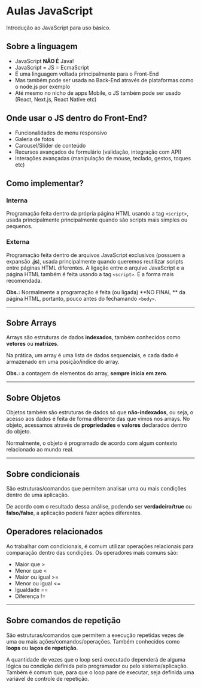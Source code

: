 # Aulas JavaScript

Introdução ao JavaScript para uso básico.

## Sobre a linguagem 

- JavaScript **NÃO É** Java!
- JavaScript = JS = EcmaScript
- É uma linguagem voltada principalmente para o Front-End
- Mas também pode ser usada no Back-End através de plataformas como o node.js por exemplo
- Até mesmo no nicho de apps Mobile, o JS também pode ser usado (React, Next.js, React Native etc)

## Onde usar o JS dentro do Front-End? 

- Funcionalidades de menu responsivo
- Galeria de fotos
- Carousel/Slider de conteúdo
- Recursos avançados de formulário (validação, integração com API)
- Interações avançadas (manipulação de mouse, teclado, gestos, toques etc)

## Como implementar? 

### Interna

Programação feita dentro da própria página HTML usando a tag `<script>`, usada principalmente principalmente quando são scripts mais simples ou pequenos. 

### Externa

Programação feita dentro de arquivos JavaScript exclusivos (possuem a expansão **.js**), usada principalmente quando queremos reutilizar scripts entre páginas HTML diferentes. A ligação entre o arquivo JavaScript e a página HTML também é feita usando a tag `<script>`. É a forma mais recomendada. 

**Obs.:** Normalmente a programação é feita (ou ligada) **NO FINAL ** da página HTML, portanto, pouco antes do fechamando `<body>`.

---

## Sobre Arrays

Arrays são estruturas de dados **indexados**, também conhecidos como **vetores** ou **matrizes**.

Na prática, um array é uma lista de dados sequenciais, e cada dado é armazenado em uma posição/índice do array. 

**Obs.:** a contagem de elementos do array, **sempre inicia em zero**.

---

## Sobre Objetos 

Objetos também são estruturas de dados só que **não-indexados**, ou seja, o acesso aos dados é feita de forma diferente das que vimos nos arrays. No objeto, acessamos através de **propriedades** e **valores** declarados dentro do objeto.

Normalmente, o objeto é programado de acordo com algum contexto relacionado ao mundo real. 

---

## Sobre condicionais

São estruturas/comandos que permitem analisar uma ou mais condições dentro de uma aplicação.

De acordo com o resultado dessa análise, podendo ser **verdadeiro/true** ou **falso/false**, a aplicação poderá fazer ações diferentes. 

## Operadores relacionados 

Ao trabalhar com condicionais, é comum utilizar operações relacionais para comparação dentro das condições. Os operadores mais comuns são: 

- Maior que         >
- Menor que         <
- Maior ou igual    >=
- Menor ou igual    <=
- Igualdade         ==
- Diferença         !=

---

## Sobre comandos de repetição

São estruturas/comandos que permitem a execução repetidas vezes de uma ou mais ações/comandos/operações. Também conhecidos como **loops** ou **laços de repetição**.

A quantidade de vezes que o loop será executado dependerá de alguma lógica ou condição definida pelo programador ou pelo sistema/aplicação. Também é comum que, para que o loop pare de executar, seja definida uma variável de controle de repetição. 